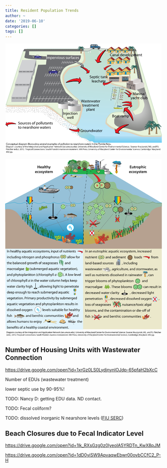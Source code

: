 ```yaml
---
title: Resident Population Trends
author: ~
date: '2019-06-10'
categories: []
tags: []
---
```


![pollution diagram](iil_diagram_pollution_FloridaKeys.png)

![eutrophic diagram](iil_diagram_healthy_vs_eutrophic_ecosystem_tropical_connections.png)

## Number of Housing Units with Wastewater Connection
https://drive.google.com/open?id=1xrGz0LS0LydjnynlOJdp-65pfaH2bXcC

Number of EDUs (wastewater treatment)

lower septic use by  90-95%!

TODO: Nancy D: getting EDU data. ND contact.

TODO: Fecal coliform?

TODO: dissolved inorganic N nearshore levels ([FIU SERC](https://sercweb.fiu.edu/))


## Beach Closures due to Fecal Indicator Level
https://drive.google.com/open?id=1lk_RXsGzg0z0lyeoIA5YRDTn_KwX8pJM

https://drive.google.com/open?id=1dD0yiSW9ApvaqwEbwr00ovbCCfC2_P-H

